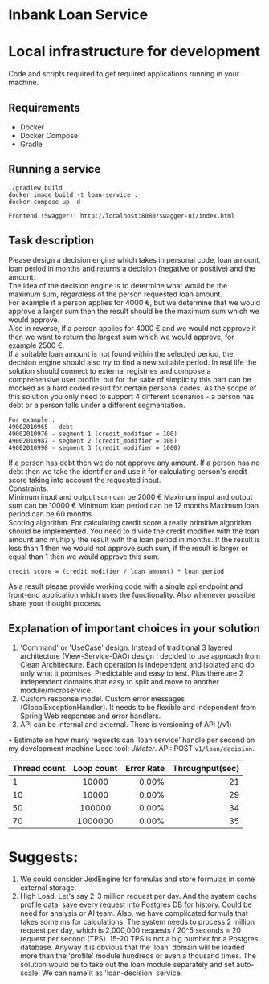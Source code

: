 # Inbank Loan Service

# Local infrastructure for development

Code and scripts required to get required applications running in your machine.

## Requirements

* Docker
* Docker Compose
* Gradle

## Running a service
    ./gradlew build
    docker image build -t loan-service .
    docker-compose up -d
    
    Frontend (Swagger): http://localhost:8080/swagger-ui/index.html

## Task description
Please design a decision engine which takes in personal code, loan amount, loan period in months and returns a decision (negative or positive) and the amount. <br />
The idea of the decision engine is to determine what would be the maximum sum, regardless of the person requested loan amount. <br /> 
For example if a person applies for 4000 €, but we determine that we would approve a larger sum then the result should be the maximum sum which we would approve. <br />
Also in reverse, if a person applies for 4000 € and we would not approve it then we want to return the largest sum which we would approve, for example 2500 €. <br />
If a suitable loan amount is not found within the selected period, the decision engine should also try to find a new suitable period. In real life the solution should connect to external registries and compose a comprehensive user profile, but for the sake of simplicity this part can be mocked as a hard coded result for certain personal codes. 
As the scope of this solution you only need to support 4 different scenarios - a person has debt or a person falls under a different segmentation.<br />

    For example :
    49002010965 - debt
    49002010976 - segment 1 (credit_modifier = 100)
    49002010987 - segment 2 (credit_modifier = 300)
    49002010998 - segment 3 (credit_modifier = 1000)

If a person has debt then we do not approve any amount. If a person has no debt then we take the identifier and use it for calculating person's credit score taking into account the requested input. <br />
 Constraints: <br />
Minimum input and output sum can be 2000 € Maximum input and output sum can be 10000 € Minimum loan period can be 12 months Maximum loan period can be 60 months <br />
Scoring algorithm. For calculating credit score a really primitive algorithm should be implemented. You need to divide the credit modifier with the loan amount and multiply the result with the loan period in months. If the result is less than 1 then we would not approve such sum, if the result is larger or equal than 1 then we would approve this sum. <br />

    credit score = (credit modifier / loan amount) * loan period

As a result please provide working code with a single api endpoint and front-end application which uses the functionality. Also whenever possible share your thought process.

## Explanation of important choices in your solution

1. 'Command' or 'UseCase' design. Instead of traditional 3 layered architecture (View-Service-DAO) design I decided to use approach from Clean
   Architecture. Each operation is independent and isolated and do only what it promises. Predictable and easy to test.
   Plus there are 2 independent domains that easy to split and move to another module/microservice.
2. Custom response model. Custom error messages (GlobalExceptionHandler). It needs to be flexible and independent from
   Spring Web responses and error handlers.
3. API can be internal and external. There is versioning of API (/v1)

• Estimate on how many requests can 'loan service' handle per second on my development machine Used
tool: *JMeter*. API: POST `v1/loan/decision`.

| Thread count            |  Loop count   | Error Rate | Throughput(sec) |
| ----------------------  |:-------------:|-----------:|----------------:|
| 1                       | 10000         |      0.00% |              21 |
| 10                      | 10000         |      0.00% |              29 |
| 50                      | 100000        |      0.00% |              34 |
| 70                      | 1000000       |      0.00% |              35 |

# Suggests:

1. We could consider JexlEngine for formulas and store formulas in some external storage.
2. High Load. Let's say 2-3 million request per day. And the system cache profile data, save every request into Postgres DB for history. Could be need for analysis or AI team. Also, we have complicated formula that takes some ms for calculations. The system needs to process 2 million
   request per day, which is 2,000,000 requests / 20^5 seconds = 20 request per second (TPS). 15-20 TPS is
   not a big number for a Postgres database. Anyway it is obvious that the 'loan' domain will be loaded more than
   the 'profile' module hundreds or even a thousand times. The solution would be to take out the loan module
   separately and set auto-scale. We can name it as 'loan-decision' service.


